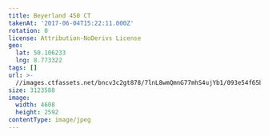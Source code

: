```yaml
---
title: Beyerland 450 CT
takenAt: '2017-06-04T15:22:11.000Z'
rotation: 0
license: Attribution-NoDerivs License
geo:
  lat: 50.106233
  lng: 8.773322
tags: []
url: >-
  //images.ctfassets.net/bncv3c2gt878/7lnL8wmQmnG77mhS4ujYb1/093e54f65b670cb9e8735845e89e8588/beyerland-450-ct_34284883583_o
size: 3123588
image:
  width: 4608
  height: 2592
contentType: image/jpeg
---
```


